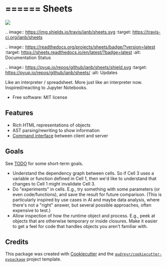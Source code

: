 ======
Sheets
======

[<img src="https://img.shields.io/pypi/v/sheets.svg" />](https://pypi.python.org/pypi/sheets)

.. image:: https://img.shields.io/travis/ianb/sheets.svg
        :target: https://travis-ci.org/ianb/sheets

.. image:: https://readthedocs.org/projects/sheets/badge/?version=latest
        :target: https://sheets.readthedocs.io/en/latest/?badge=latest
        :alt: Documentation Status

.. image:: https://pyup.io/repos/github/ianb/sheets/shield.svg
     :target: https://pyup.io/repos/github/ianb/sheets/
     :alt: Updates


Like an interpreter / spreadsheet. More just like an interpreter now. Inspired/reacting to Jupyter Notebooks.

* Free software: MIT license

Features
--------

* Rich HTML representations of objects
* AST parsing/rewriting to show information
* [Command interface](https://martinfowler.com/bliki/CommandOrientedInterface.html) between client and server

Goals
-----

See [TODO](./TODO.md) for some short-term goals.

* Understand the dependency graph between cells. So if Cell 3 uses a variable or function defined in Cell 1, then we'd like to understand that changes to Cell 1 might invalidate Cell 3.
* Do "experiments" in cells.  E.g., try something with some parameters (or even code/functions), and save the result for future comparison. (This is particularly inspired by use cases in AI and maybe data analysis, where there's not a "right" answer, but several possible approaches, often expensive to test.)
* Allow inspection of how the runtime object and process. E.g., peek at objects that are otherwise temporary or inside closures. Make it easier to get a feel for code that handles objects you aren't familiar with.

Credits
---------

This package was created with [Cookiecutter](https://github.com/audreyr/cookiecutter) and the [`audreyr/cookiecutter-pypackage`](https://github.com/audreyr/cookiecutter-pypackage) project template.
